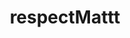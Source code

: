 ---
title: respectMattt
slug: respect-mattt
github_link: https://github.com/midnightSuyama/respectMattt
demo_preview: http://midnightsuyama.org
demo_screenshot: 
description: Inspired by the mattt
---